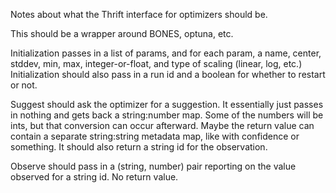 Notes about what the Thrift interface for optimizers should be.

This should be a wrapper around BONES, optuna, etc.

Initialization passes in a list of params, and for each param, a name, center, stddev, min, max, integer-or-float, and type of scaling (linear, log, etc.) 
Initialization should also pass in a run id and a boolean for whether to restart or not.

Suggest should ask the optimizer for a suggestion. It essentially just passes in nothing and gets back a string:number map. Some of the numbers will be ints, 
but that conversion can occur afterward. Maybe the return value can contain a separate string:string metadata map, 
like with confidence or something. It should also return a string id for the observation.

Observe should pass in a (string, number) pair reporting on the value observed for a string id. No return value.
